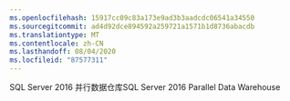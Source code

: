 ```yaml
---
ms.openlocfilehash: 15917cc09c83a173e9ad3b3aadcdc06541a34550
ms.sourcegitcommit: ad4d92dce894592a259721a1571b1d8736abacdb
ms.translationtype: MT
ms.contentlocale: zh-CN
ms.lasthandoff: 08/04/2020
ms.locfileid: "87577311"
---
```

 <span data-ttu-id="46ad6-101">SQL Server 2016 并行数据仓库</span><span class="sxs-lookup"><span data-stu-id="46ad6-101">SQL Server 2016 Parallel Data Warehouse</span></span> 